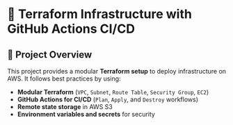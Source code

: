 # 🚀 Terraform Infrastructure with GitHub Actions CI/CD

## **📌 Project Overview**
This project provides a modular **Terraform setup** to deploy infrastructure on AWS. It follows best practices by using:
- **Modular Terraform** (`VPC`, `Subnet`, `Route Table`, `Security Group`, `EC2`)
- **GitHub Actions for CI/CD** (`Plan`, `Apply`, and `Destroy` workflows)
- **Remote state storage** in AWS S3
- **Environment variables and secrets** for security

